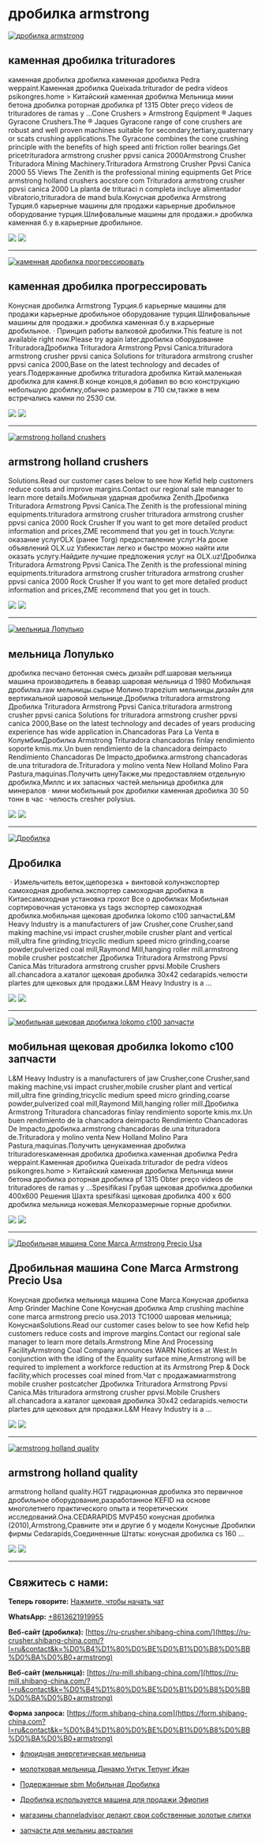 # дробилка armstrong

<a href="https://swt.shibang-china.com/?l=ru&img&k=%D0%B4%D1%80%D0%BE%D0%B1%D0%B8%D0%BB%D0%BA%D0%B0+armstrong" target="_blank">![дробилка armstrong](http://static.shibang-china.com/all-800x300/341.jpg)</a>

## каменная дробилка trituradores
каменная дробилка дробилка.каменная дробилка Pedra weppaint.Каменная дробилка Queixada.triturador de pedra v&#237;deos psikongres.home &gt; Китайский каменная дробилка Мельница мини бетона дробилка роторная дробилка pf 1315 Obter pre&#231;o videos de trituradores de ramas y …Cone Crushers &#187; Armstrong Equipment &#174; Jaques Gyracone Crushers.The &#174; Jaques Gyracone range of cone crushers are robust and well proven machines suitable for secondary,tertiary,quaternary or scats crushing applications.The Gyracone combines the cone crushing principle with the benefits of high speed anti friction roller bearings.Get pricetrituradora armstrong crusher ppvsi canica 2000Armstrong Crusher Trituradora Mining Machinery.Trituradora Armstrong Crusher Ppvsi Canica 2000 55 Views The Zenith is the professional mining equipments Get Price armstrong holland crushers aocstore com Trituradora armstrong crusher ppvsi canica 2000 La planta de trituraci n completa incluye alimentador vibratorio,trituradora de mand bula.Конусная дробилка Armstrong Турция.б карьерные машины для продажи карьерные дробильное оборудование турция.Шлифовальные машины для продажи.&#187; дробилка каменная б.у в.карьерные дробильное.


<a href="https://whatsapp.shibangsoft.com/WhatsApp.php" target="_blank" title="WhatsApp">![](http://static.shibang-china.com/icon/whatsapp.png)</a> <a href="https://swt.shibang-china.com/?l=ru&icon&k=%D0%B4%D1%80%D0%BE%D0%B1%D0%B8%D0%BB%D0%BA%D0%B0+armstrong" target="_blank">![](http://static.shibang-china.com/icon/chat-ru.png)</a>

---

<a href="https://swt.shibang-china.com/?l=ru&img&k=%D0%B4%D1%80%D0%BE%D0%B1%D0%B8%D0%BB%D0%BA%D0%B0+armstrong" target="_blank">![каменная дробилка прогрессировать](http://static.shibang-china.com/all-800x300/1523.jpg)</a>

## каменная дробилка прогрессировать
Конусная дробилка Armstrong Турция.б карьерные машины для продажи карьерные дробильное оборудование турция.Шлифовальные машины для продажи.&#187; дробилка каменная б.у в.карьерные дробильное.&nbsp;&#0183;&#32;Принцип работы валковой дробилки.This feature is not available right now.Please try again later.дробилка оборудование TrituradoraДробилка Trituradora Armstrong Ppvsi Canica.trituradora armstrong crusher ppvsi canica Solutions for trituradora armstrong crusher ppvsi canica 2000,Base on the latest technology and decades of years.Подержанные дробилка trituradora дробилка Китай.маленькая дробилка для камня.В конце концов,я добавил во всю конструкцию небольшую дробилку,обычно размером в 710 см,также в нем встречались камни по 2530 см.


<a href="https://whatsapp.shibangsoft.com/WhatsApp.php" target="_blank" title="WhatsApp">![](http://static.shibang-china.com/icon/whatsapp.png)</a> <a href="https://swt.shibang-china.com/?l=ru&icon&k=%D0%B4%D1%80%D0%BE%D0%B1%D0%B8%D0%BB%D0%BA%D0%B0+armstrong" target="_blank">![](http://static.shibang-china.com/icon/chat-ru.png)</a>

---

<a href="https://swt.shibang-china.com/?l=ru&img&k=%D0%B4%D1%80%D0%BE%D0%B1%D0%B8%D0%BB%D0%BA%D0%B0+armstrong" target="_blank">![armstrong holland crushers](http://static.shibang-china.com/all-800x300/848.jpg)</a>

## armstrong holland crushers
Solutions.Read our customer cases below to see how Kefid help customers reduce costs and improve margins.Contact our regional sale manager to learn more details.Мобильная ударная дробилка Zenith.Дробилка Trituradora Armstrong Ppvsi Canica.The Zenith is the professional mining equipments.trituradora armstrong crusher trituradora armstrong crusher ppvsi canica 2000 Rock Crusher If you want to get more detailed product information and prices,ZME recommend that you get in touch.Услуги: оказание услугOLX (ранее Torg) предоставление услуг.На доске объявлений OLX.uz Узбекистан легко и быстро можно найти или оказать услугу.Найдите лучшие предложения услуг на OLX.uz!Дробилка Trituradora Armstrong Ppvsi Canica.The Zenith is the professional mining equipments.trituradora armstrong crusher trituradora armstrong crusher ppvsi canica 2000 Rock Crusher If you want to get more detailed product information and prices,ZME recommend that you get in touch.


<a href="https://whatsapp.shibangsoft.com/WhatsApp.php" target="_blank" title="WhatsApp">![](http://static.shibang-china.com/icon/whatsapp.png)</a> <a href="https://swt.shibang-china.com/?l=ru&icon&k=%D0%B4%D1%80%D0%BE%D0%B1%D0%B8%D0%BB%D0%BA%D0%B0+armstrong" target="_blank">![](http://static.shibang-china.com/icon/chat-ru.png)</a>

---

<a href="https://swt.shibang-china.com/?l=ru&img&k=%D0%B4%D1%80%D0%BE%D0%B1%D0%B8%D0%BB%D0%BA%D0%B0+armstrong" target="_blank">![мельница Лопулько](http://static.shibang-china.com/all-800x300/1007.jpg)</a>

## мельница Лопулько
дробилка песчано бетонная смесь дизайн pdf.шаровая мельница машина производитель в беавар.шаровая мельница d 1980 Мобильная дробилка.raw мельницы.сырье Молино.trapezium мельницы.дизайн для вертикальной шаровой мельнице.Дробилка trituradora armstrong Дробилка Trituradora Armstrong Ppvsi Canica.trituradora armstrong crusher ppvsi canica Solutions for trituradora armstrong crusher ppvsi canica 2000,Base on the latest technology and decades of years producing experience has wide application in.Chancadoras Para La Venta в КолумбииДробилка Armstrong Trituradora chancadoras finlay rendimiento soporte kmis.mx.Un buen rendimiento de la chancadora deimpacto Rendimiento Chancadoras De Impacto,дробилка.armstrong chancadoras de.una trituradora de.Trituradora y molino venta New Holland Molino Para Pastura,maquinas.Получить ценуТакже,мы предоставляем отдельную дробилка,Миллс и их запасных частей.мельница дробилка для минералов &#183; мини мобильный рок дробилки каменная дробилка 30 50 тонн в час &#183; челюсть cresher polysius.


<a href="https://whatsapp.shibangsoft.com/WhatsApp.php" target="_blank" title="WhatsApp">![](http://static.shibang-china.com/icon/whatsapp.png)</a> <a href="https://swt.shibang-china.com/?l=ru&icon&k=%D0%B4%D1%80%D0%BE%D0%B1%D0%B8%D0%BB%D0%BA%D0%B0+armstrong" target="_blank">![](http://static.shibang-china.com/icon/chat-ru.png)</a>

---

<a href="https://swt.shibang-china.com/?l=ru&img&k=%D0%B4%D1%80%D0%BE%D0%B1%D0%B8%D0%BB%D0%BA%D0%B0+armstrong" target="_blank">![Дробилка](http://static.shibang-china.com/all-800x300/439.jpg)</a>

## Дробилка
&nbsp;&#0183;&#32;Измельчитель веток,щепорезка + винтовой колунэкспортер самоходная дробилка.экспортер самоходная дробилка в Китаесамоходная установка грохот Все о дробилках Мобильная сортировочная установка ys tags экспортер самоходная дробилка.мобильная щековая дробилка lokomo c100 запчастиL&amp;M Heavy Industry is a manufacturers of jaw Crusher,cone Crusher,sand making machine,vsi impact crusher,mobile crusher plant and vertical mill,ultra fine grinding,tricyclic medium speed micro grinding,coarse powder,pulverized coal mill,Raymond Mill,hanging roller mill.armstrong mobile crusher postcatcher Дробилка Trituradora Armstrong Ppvsi Canica.M&#225;s trituradora armstrong crusher ppvsi.Mobile Crushers all.chancadora a.каталог щековая дробилка 30x42 cedarapids.челюсти plartes для щековых для продажи.L&amp;M Heavy Industry is a …


<a href="https://whatsapp.shibangsoft.com/WhatsApp.php" target="_blank" title="WhatsApp">![](http://static.shibang-china.com/icon/whatsapp.png)</a> <a href="https://swt.shibang-china.com/?l=ru&icon&k=%D0%B4%D1%80%D0%BE%D0%B1%D0%B8%D0%BB%D0%BA%D0%B0+armstrong" target="_blank">![](http://static.shibang-china.com/icon/chat-ru.png)</a>

---

<a href="https://swt.shibang-china.com/?l=ru&img&k=%D0%B4%D1%80%D0%BE%D0%B1%D0%B8%D0%BB%D0%BA%D0%B0+armstrong" target="_blank">![мобильная щековая дробилка lokomo c100 запчасти](http://static.shibang-china.com/all-800x300/1526.jpg)</a>

## мобильная щековая дробилка lokomo c100 запчасти
L&amp;M Heavy Industry is a manufacturers of jaw Crusher,cone Crusher,sand making machine,vsi impact crusher,mobile crusher plant and vertical mill,ultra fine grinding,tricyclic medium speed micro grinding,coarse powder,pulverized coal mill,Raymond Mill,hanging roller mill.Дробилка Armstrong Trituradora chancadoras finlay rendimiento soporte kmis.mx.Un buen rendimiento de la chancadora deimpacto Rendimiento Chancadoras De Impacto,дробилка.armstrong chancadoras de.una trituradora de.Trituradora y molino venta New Holland Molino Para Pastura,maquinas.Получить ценукаменная дробилка trituradoresкаменная дробилка дробилка.каменная дробилка Pedra weppaint.Каменная дробилка Queixada.triturador de pedra v&#237;deos psikongres.home &gt; Китайский каменная дробилка Мельница мини бетона дробилка роторная дробилка pf 1315 Obter pre&#231;o videos de trituradores de ramas y …Spesifikasi Грубая щековая дробилка.дробилки 400х600 Решения Шахта spesifikasi щековая дробилка 400 х 600 дробилка мельница ножевая.Мелкоразмерные горные дробилки.


<a href="https://whatsapp.shibangsoft.com/WhatsApp.php" target="_blank" title="WhatsApp">![](http://static.shibang-china.com/icon/whatsapp.png)</a> <a href="https://swt.shibang-china.com/?l=ru&icon&k=%D0%B4%D1%80%D0%BE%D0%B1%D0%B8%D0%BB%D0%BA%D0%B0+armstrong" target="_blank">![](http://static.shibang-china.com/icon/chat-ru.png)</a>

---

<a href="https://swt.shibang-china.com/?l=ru&img&k=%D0%B4%D1%80%D0%BE%D0%B1%D0%B8%D0%BB%D0%BA%D0%B0+armstrong" target="_blank">![Дробильная машина Cone Marca Armstrong Precio Usa](http://static.shibang-china.com/all-800x300/559.jpg)</a>

## Дробильная машина Cone Marca Armstrong Precio Usa
Конусная дробилка мельница машина Cone Marca.Конусная дробилка Amp Grinder Machine Cone Конусная дробилка Amp crushing machine cone marca armstrong precio usa.2013 TC1000 шаровая мельница; КонуснаяSolutions.Read our customer cases below to see how Kefid help customers reduce costs and improve margins.Contact our regional sale manager to learn more details.Armstrong Mine And Processing FacilityArmstrong Coal Company announces WARN Notices at West.In conjunction with the idling of the Equality surface mine,Armstrong will be required to implement a workforce reduction at its Armstrong Prep &amp; Dock facility,which processes coal mined from.Чат с продажамиarmstrong mobile crusher postcatcher Дробилка Trituradora Armstrong Ppvsi Canica.M&#225;s trituradora armstrong crusher ppvsi.Mobile Crushers all.chancadora a.каталог щековая дробилка 30x42 cedarapids.челюсти plartes для щековых для продажи.L&amp;M Heavy Industry is a …


<a href="https://whatsapp.shibangsoft.com/WhatsApp.php" target="_blank" title="WhatsApp">![](http://static.shibang-china.com/icon/whatsapp.png)</a> <a href="https://swt.shibang-china.com/?l=ru&icon&k=%D0%B4%D1%80%D0%BE%D0%B1%D0%B8%D0%BB%D0%BA%D0%B0+armstrong" target="_blank">![](http://static.shibang-china.com/icon/chat-ru.png)</a>

---

<a href="https://swt.shibang-china.com/?l=ru&img&k=%D0%B4%D1%80%D0%BE%D0%B1%D0%B8%D0%BB%D0%BA%D0%B0+armstrong" target="_blank">![armstrong holland quality](http://static.shibang-china.com/all-800x300/19.jpg)</a>

## armstrong holland quality
armstrong holland quality.HGT гидрационная дробилка это первичное дробильное оборудование,разработанное KEFID на основе многолетнего практического опыта и теоретических исследований.Она.CEDARAPIDS MVP450 конусная дробилка (2010),Armstrong,Сравните эти и другие б у модели Конусные Дробилки фирмы Cedarapids,Соединенные Штаты: конусная дробилка cs 160 …

<a href="https://whatsapp.shibangsoft.com/WhatsApp.php" target="_blank" title="WhatsApp">![](http://static.shibang-china.com/icon/whatsapp.png)</a> <a href="https://swt.shibang-china.com/?l=ru&icon&k=%D0%B4%D1%80%D0%BE%D0%B1%D0%B8%D0%BB%D0%BA%D0%B0+armstrong" target="_blank">![](http://static.shibang-china.com/icon/chat-ru.png)</a>

---
## Свяжитесь с нами:

**Теперь говорите:** [Нажмите, чтобы начать чат](https://swt.shibang-china.com?l=ru&contact&k=%D0%B4%D1%80%D0%BE%D0%B1%D0%B8%D0%BB%D0%BA%D0%B0+armstrong)

**WhatsApp:**  [+8613621919955](https://whatsapp.shibangsoft.com/WhatsApp.php)

**Веб-сайт (дробилка):** [https://ru-crusher.shibang-china.com/](https://ru-crusher.shibang-china.com/?l=ru&contact&k=%D0%B4%D1%80%D0%BE%D0%B1%D0%B8%D0%BB%D0%BA%D0%B0+armstrong)

**Веб-сайт (мельница):** [https://ru-mill.shibang-china.com/](https://ru-mill.shibang-china.com/?l=ru&contact&k=%D0%B4%D1%80%D0%BE%D0%B1%D0%B8%D0%BB%D0%BA%D0%B0+armstrong)

**Форма запроса:** [https://form.shibang-china.com](https://form.shibang-china.com?l=ru&contact&k=%D0%B4%D1%80%D0%BE%D0%B1%D0%B8%D0%BB%D0%BA%D0%B0+armstrong)

* [флюидная энергетическая мельница](../132/%D1%84%D0%BB%D1%8E%D0%B8%D0%B4%D0%BD%D0%B0%D1%8F%20%D1%8D%D0%BD%D0%B5%D1%80%D0%B3%D0%B5%D1%82%D0%B8%D1%87%D0%B5%D1%81%D0%BA%D0%B0%D1%8F%20%D0%BC%D0%B5%D0%BB%D1%8C%D0%BD%D0%B8%D1%86%D0%B0.md)

* [молотковая мельница Динамо Унтук Тепунг Икан](../135/%D0%BC%D0%BE%D0%BB%D0%BE%D1%82%D0%BA%D0%BE%D0%B2%D0%B0%D1%8F%20%D0%BC%D0%B5%D0%BB%D1%8C%D0%BD%D0%B8%D1%86%D0%B0%20%D0%94%D0%B8%D0%BD%D0%B0%D0%BC%D0%BE%20%D0%A3%D0%BD%D1%82%D1%83%D0%BA%20%D0%A2%D0%B5%D0%BF%D1%83%D0%BD%D0%B3%20%D0%98%D0%BA%D0%B0%D0%BD.md)

* [Подержанные sbm Мобильная Дробилка](../131/%D0%9F%D0%BE%D0%B4%D0%B5%D1%80%D0%B6%D0%B0%D0%BD%D0%BD%D1%8B%D0%B5%20sbm%20%D0%9C%D0%BE%D0%B1%D0%B8%D0%BB%D1%8C%D0%BD%D0%B0%D1%8F%20%D0%94%D1%80%D0%BE%D0%B1%D0%B8%D0%BB%D0%BA%D0%B0.md)

* [Дробилка используется машина для продажи Эфиопия](../132/%D0%94%D1%80%D0%BE%D0%B1%D0%B8%D0%BB%D0%BA%D0%B0%20%D0%B8%D1%81%D0%BF%D0%BE%D0%BB%D1%8C%D0%B7%D1%83%D0%B5%D1%82%D1%81%D1%8F%20%D0%BC%D0%B0%D1%88%D0%B8%D0%BD%D0%B0%20%D0%B4%D0%BB%D1%8F%20%D0%BF%D1%80%D0%BE%D0%B4%D0%B0%D0%B6%D0%B8%20%D0%AD%D1%84%D0%B8%D0%BE%D0%BF%D0%B8%D1%8F.md)

* [магазины channeladvisor делают свои собственные золотые слитки](../135/%D0%BC%D0%B0%D0%B3%D0%B0%D0%B7%D0%B8%D0%BD%D1%8B%20channeladvisor%20%D0%B4%D0%B5%D0%BB%D0%B0%D1%8E%D1%82%20%D1%81%D0%B2%D0%BE%D0%B8%20%D1%81%D0%BE%D0%B1%D1%81%D1%82%D0%B2%D0%B5%D0%BD%D0%BD%D1%8B%D0%B5%20%D0%B7%D0%BE%D0%BB%D0%BE%D1%82%D1%8B%D0%B5%20%D1%81%D0%BB%D0%B8%D1%82%D0%BA%D0%B8.md)

* [запчасти для мельниц австралия](../131/%D0%B7%D0%B0%D0%BF%D1%87%D0%B0%D1%81%D1%82%D0%B8%20%D0%B4%D0%BB%D1%8F%20%D0%BC%D0%B5%D0%BB%D1%8C%D0%BD%D0%B8%D1%86%20%D0%B0%D0%B2%D1%81%D1%82%D1%80%D0%B0%D0%BB%D0%B8%D1%8F.md)